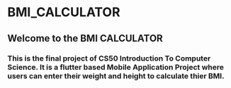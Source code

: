 # BMI_CALCULATOR

## Welcome to the BMI CALCULATOR
### This is the final project of CS50 Introduction To Computer Science. It is a flutter based Mobile Application Project where users can enter their weight and height to calculate thier BMI. 
